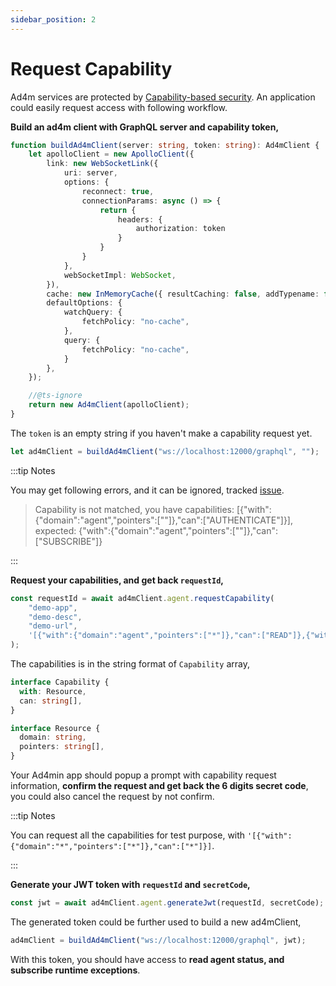 ```yaml
---
sidebar_position: 2
---
```


# Request Capability

Ad4m services are protected by [Capability-based security](https://en.wikipedia.org/wiki/Capability-based_security). An application could easily request access with following workflow.

**Build an ad4m client with GraphQL server and capability token,**

```typescript
function buildAd4mClient(server: string, token: string): Ad4mClient {
	let apolloClient = new ApolloClient({
		link: new WebSocketLink({
			uri: server,
			options: {
				reconnect: true,
				connectionParams: async () => {
					return {
						headers: {
							authorization: token
						}
					}
				}
			},
			webSocketImpl: WebSocket,
		}),
		cache: new InMemoryCache({ resultCaching: false, addTypename: false }),
		defaultOptions: {
			watchQuery: {
				fetchPolicy: "no-cache",
			},
			query: {
				fetchPolicy: "no-cache",
			}
		},
	});

	//@ts-ignore
	return new Ad4mClient(apolloClient);
}
```

The `token` is an empty string if you haven't make a capability request yet.

```typescript
let ad4mClient = buildAd4mClient("ws://localhost:12000/graphql", "");
```

:::tip Notes

You may get following errors, and it can be ignored, tracked [issue](https://github.com/perspect3vism/ad4m/issues/43).

> Capability is not matched, you have capabilities: [{"with":{"domain":"agent","pointers":[""]},"can":["AUTHENTICATE"]}], expected: {"with":{"domain":"agent","pointers":[""]},"can":["SUBSCRIBE"]}

:::

**Request your capabilities, and get back `requestId`,**

```typescript
const requestId = await ad4mClient.agent.requestCapability(
    "demo-app",
    "demo-desc",
    "demo-url",
    '[{"with":{"domain":"agent","pointers":["*"]},"can":["READ"]},{"with":{"domain":"runtime.exception","pointers":["*"]},"can":["SUBSCRIBE"]}]'
);
```

The capabilities is in the string format of `Capability` array,

```typescript
interface Capability {
  with: Resource,
  can: string[],
}

interface Resource {
  domain: string,
  pointers: string[],
}
```

Your Ad4min app should popup a prompt with capability request information, **confirm the request and get back the 6 digits secret code**, you could also cancel the request by not confirm.

:::tip Notes

You can request all the capabilities for test purpose, with `'[{"with":{"domain":"*","pointers":["*"]},"can":["*"]}]`.

:::

**Generate your JWT token with `requestId` and `secretCode`,**

```typescript
const jwt = await ad4mClient.agent.generateJwt(requestId, secretCode);
```

The generated token could be further used to build a new ad4mClient,

```typescript
ad4mClient = buildAd4mClient("ws://localhost:12000/graphql", jwt);
```

With this token, you should have access to **read agent status, and subscribe runtime exceptions**.
